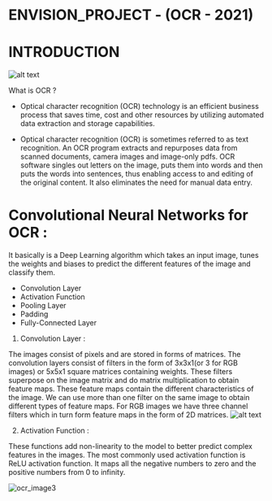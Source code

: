 # ENVISION_PROJECT - (OCR - 2021)



# INTRODUCTION
![alt text](https://ieee.nitk.ac.in/virtual-expo/assets/img/envision/compsoc/ocr_image1.jpeg)

What is OCR ?

* Optical character recognition (OCR) technology is an efficient business process that saves time, cost and other resources by utilizing automated data extraction and storage capabilities.

* Optical character recognition (OCR) is sometimes referred to as text recognition. An OCR program extracts and repurposes data from scanned documents, camera images and image-only pdfs. OCR software singles out letters on the image, puts them into words and then puts the words into sentences, thus enabling access to and editing of the original content. It also eliminates the need for manual data entry.

# Convolutional Neural Networks for OCR :
It basically is a Deep Learning algorithm which takes an input image, tunes the weights and biases to predict the different features of the image and classify them. 

* Convolution Layer
* Activation Function
* Pooling Layer
* Padding
* Fully-Connected Layer

1. Convolution Layer :

The images consist of pixels and are stored in forms of matrices. The convolution layers consist of filters in the form of 3x3x1(or 3 for RGB images) or 5x5x1 square matrices containing weights. These filters superpose on the image matrix and do matrix multiplication to obtain feature maps. These feature maps contain the different characteristics of the image. We can use more than one filter on the same image to obtain different types of feature maps. For RGB images we have three channel filters which in turn form feature maps in the form of 2D matrices.
![alt text](https://ieee.nitk.ac.in/virtual-expo/assets/img/envision/compsoc/ocr_image2.jpg)

2. Activation Function :

These functions add non-linearity to the model to better predict complex features in the images. The most commonly used activation function is ReLU activation function. It maps all the negative numbers to zero and the positive numbers from 0 to infinity.

![ocr_image3](https://user-images.githubusercontent.com/88763773/182384571-34e1e346-25b7-4b21-be74-1e7b4a9b245b.jpg)




